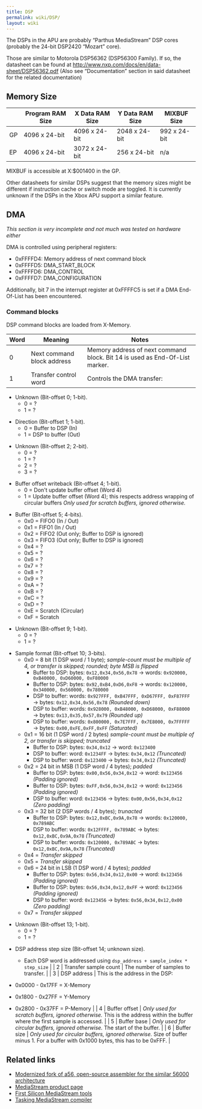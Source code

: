 ```yaml
---
title: DSP
permalink: wiki/DSP/
layout: wiki
---
```


The DSPs in the APU are probably “Parthus MediaStream” DSP cores
(probably the 24-bit DSP2420 “Mozart” core).

Those are similar to Motorola DSP56362 (DSP56300 Family). If so, the
datasheet can be found at
<http://www.nxp.com/docs/en/data-sheet/DSP56362.pdf> (Also see
“Documentation” section in said datasheet for the related documentation)

Memory Size
-----------

|     | Program RAM Size | X Data RAM Size | Y Data RAM Size | MIXBUF Size  |
|-----|------------------|-----------------|-----------------|--------------|
| GP  | 4096 x 24-bit    | 4096 x 24-bit   | 2048 x 24-bit   | 992 x 24-bit |
| EP  | 4096 x 24-bit    | 3072 x 24-bit   | 256 x 24-bit    | n/a          |

MIXBUF is accessible at X:$001400 in the GP.

Other datasheets for similar DSPs suggest that the memory sizes might be
different if instruction cache or switch mode are toggled. It is
currently unknown if the DSPs in the Xbox APU support a similar feature.

DMA
---

*This section is very incomplete and not much was tested on hardware
either*

DMA is controlled using peripheral registers:

-   0xFFFFD4: Memory address of next command block
-   0xFFFFD5: DMA\_START\_BLOCK
-   0xFFFFD6: DMA\_CONTROL
-   0xFFFFD7: DMA\_CONFIGURATION

Additionally, bit 7 in the interrupt register at 0xFFFFC5 is set if a
DMA End-Of-List has been encountered.

### Command blocks

DSP command blocks are loaded from X-Memory.

| Word | Meaning                    | Notes                                                                                                                                             |
|------|----------------------------|---------------------------------------------------------------------------------------------------------------------------------------------------|
| 0    | Next command block address | Memory address of next command block. Bit 14 is used as End-Of-List marker.                                                                       |
| 1    | Transfer control word      | Controls the DMA transfer:                                                                                                                        
                                                                                                                                                      
   -   Unknown (Bit-offset 0; 1-bit).                                                                                                                 
       -   0 = ?                                                                                                                                      
       -   1 = ?                                                                                                                                      
                                                                                                                                                      
   <!-- -->                                                                                                                                           
                                                                                                                                                      
   -   Direction (Bit-offset 1; 1-bit).                                                                                                               
       -   0 = Buffer to DSP (In)                                                                                                                     
       -   1 = DSP to buffer (Out)                                                                                                                    
                                                                                                                                                      
   <!-- -->                                                                                                                                           
                                                                                                                                                      
   -   Unknown (Bit-offset 2; 2-bit).                                                                                                                 
       -   0 = ?                                                                                                                                      
       -   1 = ?                                                                                                                                      
       -   2 = ?                                                                                                                                      
       -   3 = ?                                                                                                                                      
                                                                                                                                                      
   <!-- -->                                                                                                                                           
                                                                                                                                                      
   -   Buffer offset writeback (Bit-offset 4; 1-bit).                                                                                                 
       -   0 = Don't update buffer offset (Word 4)                                                                                                    
       -   1 = Update buffer offset (Word 4); this respects address wrapping of circular buffers *Only used for scratch buffers, ignored otherwise.*  
                                                                                                                                                      
   <!-- -->                                                                                                                                           
                                                                                                                                                      
   -   Buffer (Bit-offset 5; 4-bits).                                                                                                                 
       -   0x0 = FIFO0 (In / Out)                                                                                                                     
       -   0x1 = FIFO1 (In / Out)                                                                                                                     
       -   0x2 = FIFO2 (Out only; Buffer to DSP is ignored)                                                                                           
       -   0x3 = FIFO3 (Out only; Buffer to DSP is ignored)                                                                                           
       -   0x4 = ?                                                                                                                                    
       -   0x5 = ?                                                                                                                                    
       -   0x6 = ?                                                                                                                                    
       -   0x7 = ?                                                                                                                                    
       -   0x8 = ?                                                                                                                                    
       -   0x9 = ?                                                                                                                                    
       -   0xA = ?                                                                                                                                    
       -   0xB = ?                                                                                                                                    
       -   0xC = ?                                                                                                                                    
       -   0xD = ?                                                                                                                                    
       -   0xE = Scratch (Circular)                                                                                                                   
       -   0xF = Scratch                                                                                                                              
                                                                                                                                                      
   <!-- -->                                                                                                                                           
                                                                                                                                                      
   -   Unknown (Bit-offset 9; 1-bit).                                                                                                                 
       -   0 = ?                                                                                                                                      
       -   1 = ?                                                                                                                                      
                                                                                                                                                      
   <!-- -->                                                                                                                                           
                                                                                                                                                      
   -   Sample format (Bit-offset 10; 3-bits).                                                                                                         
       -   0x0 = 8 bit (1 DSP word / 1 byte); *sample-count must be multiple of 4, or transfer is skipped; rounded; byte MSB is flipped*              
           -   Buffer to DSP: bytes: `0x12,0x34,0x56,0x78` → words: `0x920000, 0xB40000, 0xD60000, 0xF80000`                                          
           -   Buffer to DSP: bytes: `0x92,0xB4,0xD6,0xF8` → words: `0x120000, 0x340000, 0x560000, 0x780000`                                          
           -   DSP to buffer: words: `0x927FFF, 0xB47FFF, 0xD67FFF, 0xF87FFF` → bytes: `0x12,0x34,0x56,0x78` *(Rounded down)*                         
           -   DSP to buffer: words: `0x928000, 0xB48000, 0xD68000, 0xF88000` → bytes: `0x13,0x35,0x57,0x79` *(Rounded up)*                           
           -   DSP to buffer: words: `0x800000, 0x7E7FFF, 0x7E8000, 0x7FFFFF` → bytes: `0x00,0xFE,0xFF,0xFF` *(Saturated)*                            
       -   0x1 = 16 bit (1 DSP word / 2 bytes) *sample-count must be multiple of 2, or transfer is skipped; truncated*                                
           -   Buffer to DSP: bytes: `0x34,0x12` → word: `0x123400`                                                                                   
           -   DSP to buffer: word: `0x1234FF` → bytes: `0x34,0x12` *(Truncated)*                                                                     
           -   DSP to buffer: word: `0x123400` → bytes: `0x34,0x12` *(Truncated)*                                                                     
       -   0x2 = 24 bit in MSB (1 DSP word / 4 bytes); *padded*                                                                                       
           -   Buffer to DSP: bytes: `0x00,0x56,0x34,0x12` → word: `0x123456` *(Padding ignored)*                                                     
           -   Buffer to DSP: bytes: `0xFF,0x56,0x34,0x12` → word: `0x123456` *(Padding ignored)*                                                     
           -   DSP to buffer: word: `0x123456` → bytes: `0x00,0x56,0x34,0x12` *(Zero padding)*                                                        
       -   0x3 = 32 bit (2 DSP words / 4 bytes); *trunacted*                                                                                          
           -   Buffer to DSP: bytes: `0x12,0xBC,0x9A,0x78` → words: `0x120000, 0x789ABC`                                                              
           -   DSP to buffer: words: `0x12FFFF, 0x789ABC` → bytes: `0x12,0xBC,0x9A,0x78` *(Truncated)*                                                
           -   DSP to buffer: words: `0x120000, 0x789ABC` → bytes: `0x12,0xBC,0x9A,0x78` *(Truncated)*                                                
       -   0x4 = *Transfer skipped*                                                                                                                   
       -   0x5 = *Transfer skipped*                                                                                                                   
       -   0x6 = 24 bit in LSB (1 DSP word / 4 bytes); *padded*                                                                                       
           -   Buffer to DSP: bytes: `0x56,0x34,0x12,0x00` → word: `0x123456` *(Padding ignored)*                                                     
           -   Buffer to DSP: bytes: `0x56,0x34,0x12,0xFF` → word: `0x123456` *(Padding ignored)*                                                     
           -   DSP to buffer: word: `0x123456` → bytes: `0x56,0x34,0x12,0x00` *(Zero padding)*                                                        
       -   0x7 = *Transfer skipped*                                                                                                                   
                                                                                                                                                      
   <!-- -->                                                                                                                                           
                                                                                                                                                      
   -   Unknown (Bit-offset 13; 1-bit).                                                                                                                
       -   0 = ?                                                                                                                                      
       -   1 = ?                                                                                                                                      
                                                                                                                                                      
   <!-- -->                                                                                                                                           
                                                                                                                                                      
   -   DSP address step size (Bit-offset 14; unknown size).                                                                                           
       -   Each DSP word is addressed using `dsp_address + sample_index * step_size`                                                                  |
| 2    | Transfer sample count      | The number of samples to transfer.                                                                                                                |
| 3    | DSP address                | This is the address in the DSP:                                                                                                                   
                                                                                                                                                      
   -   0x0000 - 0x17FF = X-Memory                                                                                                                     
   -   0x1800 - 0x27FF = Y-Memory                                                                                                                     
   -   0x2800 - 0x37FF = P-Memory                                                                                                                     |
| 4    | Buffer offset              | *Only used for scratch buffers, ignored otherwise.* This is the address within the buffer where the first sample is accessed.                     |
| 5    | Buffer base                | *Only used for circular buffers, ignored otherwise.* The start of the buffer.                                                                     |
| 6    | Buffer size                | *Only used for circular buffers, ignored otherwise.* Size of buffer minus 1. For a buffer with 0x1000 bytes, this has to be 0xFFF.                |

Related links
-------------

-   [Modernized fork of a56, open-source assembler for the similar 56000
    architecture](https://github.com/XboxDev/a56)
-   [MediaStream product
    page](https://web.archive.org/web/20010212122052/http://www.parthus.com:80/platforms/parthus_mediastream/index.html)
-   [First Silicon MediaStream
    tools](https://web.archive.org/web/20011130084353/http://www.fs2.com:80/parthus_download/)
-   [Tasking MediaStream
    compiler](https://web.archive.org/web/20020213235936/http://www.tasking.com/products/MediaStream/index.html)

